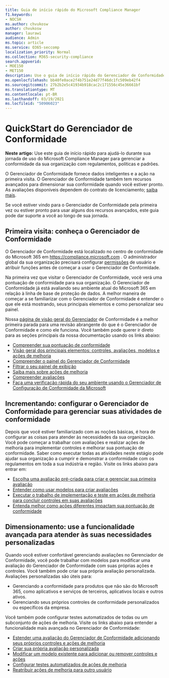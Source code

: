 ```yaml
---
title: Guia de início rápido do Microsoft Compliance Manager
f1.keywords:
- NOCSH
ms.author: chvukosw
author: chvukosw
manager: laurawi
audience: Admin
ms.topic: article
ms.service: O365-seccomp
localization_priority: Normal
ms.collection: M365-security-compliance
search.appverid:
- MOE150
- MET150
description: Use o guia de início rápido do Gerenciador de Conformidade para ajudá-lo durante sua jornada de entendimento, configuração e uso do Gerenciador de Conformidade.
ms.openlocfilehash: bb40fe0ace2f4b751e24d77f46dc1fc509eb42f4
ms.sourcegitcommit: 27b2b2e5c41934b918cac2c171556c45e36661bf
ms.translationtype: MT
ms.contentlocale: pt-BR
ms.lasthandoff: 03/19/2021
ms.locfileid: "50906023"
---
```

# <a name="compliance-manager-quickstart"></a>QuickStart do Gerenciador de Conformidade

**Neste artigo:** Use este guia de início rápido para ajudá-lo durante sua jornada de uso do Microsoft Compliance Manager para gerenciar a conformidade da sua organização com regulamentos, políticas e padrões.

O Gerenciador de Conformidade fornece dados inteligentes e a ação na primeira visita. O Gerenciador de Conformidade também tem recursos avançados para dimensionar sua conformidade quando você estiver pronto. As avaliações disponíveis dependem do contrato de licenciamento; [saiba mais](/office365/servicedescriptions/microsoft-365-service-descriptions/microsoft-365-tenantlevel-services-licensing-guidance/microsoft-365-security-compliance-licensing-guidance).

Se você estiver vindo para o Gerenciador de Conformidade pela primeira vez ou estiver pronto para usar alguns dos recursos avançados, este guia pode dar suporte a você ao longo de sua jornada.

## <a name="first-visit-get-to-know-compliance-manager"></a>Primeira visita: conheça o Gerenciador de Conformidade

O Gerenciador de Conformidade está localizado no centro de conformidade do Microsoft 365 em https://compliance.microsoft.com . O administrador global da sua organização precisará configurar [permissões](compliance-manager-setup.md#set-user-permissions-and-assign-roles) de usuário e atribuir funções antes de começar a usar o Gerenciador de Conformidade.

Na primeira vez que visitar o Gerenciador de Conformidade, você verá uma pontuação de conformidade para sua organização. O Gerenciador de Conformidade já está avaliando seu ambiente atual do Microsoft 365 em relação à linha de base de proteção de dados. A melhor maneira de começar a se familiarizar com o Gerenciador de Conformidade é entender o que ele está mostrando, seus principais elementos e como personalizar seu painel.

Nossa [página de visão geral do Gerenciador](compliance-manager.md) de Conformidade é a melhor primeira parada para uma revisão abrangente do que é o Gerenciador de Conformidade e como ele funciona. Você também pode querer ir direto para as seções principais da nossa documentação usando os links abaixo:

- [Compreender sua pontuação de conformidade](compliance-manager.md#understanding-your-compliance-score)
- [Visão geral dos principais elementos: controles, avaliações, modelos e ações de melhoria](compliance-manager.md#key-elements-controls-assessments-templates-improvement-actions)
- [Compreender o painel do Gerenciador de Conformidade](compliance-manager-setup.md#understand-the-compliance-manager-dashboard)
- [Filtrar o seu painel de exibição](compliance-manager-setup.md#filtering-your-dashboard-view)
- [Saiba mais sobre ações de melhoria](compliance-manager-setup.md#improvement-actions-page)
- [Compreender avaliações](compliance-manager.md#assessments)
- [Faça uma verificação rápida do seu ambiente usando o Gerenciador de Configuração de Conformidade da Microsoft](compliance-manager-mcca.md)

## <a name="ramping-up-configure-compliance-manager-to-manage-your-compliance-activities"></a>Incrementando: configurar o Gerenciador de Conformidade para gerenciar suas atividades de conformidade

Depois que você estiver familiarizado com as noções básicas, é hora de configurar as coisas para atender às necessidades da sua organização. Você pode começar a trabalhar com avaliações e realizar ações de melhoria para implementar controles e melhorar sua pontuação de conformidade. Saber como executar todas as atividades neste estágio pode ajudar sua organização a cumprir e demonstrar a conformidade com os regulamentos em toda a sua indústria e região. Visite os links abaixo para entrar em:

- [Escolha uma avaliação pré-criada para criar e gerenciar sua primeira avaliação](compliance-manager-assessments.md)
- [Entender como usar modelos para criar avaliações](compliance-manager-templates.md)
- [Executar o trabalho de implementação e teste em ações de melhoria para concluir controles em suas avaliações](compliance-manager-improvement-actions.md)
- [Entenda melhor como ações diferentes impactam sua pontuação de conformidade](compliance-score-calculation.md)

## <a name="scaling-up-use-advanced-functionality-to-meet-your-custom-needs"></a>Dimensionamento: use a funcionalidade avançada para atender às suas necessidades personalizadas

Quando você estiver confortável gerenciando avaliações no Gerenciador de Conformidade, você pode trabalhar com modelos para modificar uma avaliação do Gerenciador de Conformidade com suas próprias ações e controles. Você também pode criar sua própria avaliação personalizada. Avaliações personalizadas são úteis para:

- Gerenciando a conformidade para produtos que não são do Microsoft 365, como aplicativos e serviços de terceiros, aplicativos locais e outros ativos.
- Gerenciando seus próprios controles de conformidade personalizados ou específicos da empresa.

Você também pode configurar testes automatizados de todas ou um subconjunto de ações de melhoria. Visite os links abaixo para entender a funcionalidade mais avançada no Gerenciador de Conformidade:

- [Estender uma avaliação do Gerenciador de Conformidade adicionando seus próprios controles e ações de melhoria](compliance-manager-assessments.md#extend-a-pre-built-assessment)
- [Criar sua própria avaliação personalizada](compliance-manager-assessments.md#create-your-own-custom-assessment)
- [Modificar um modelo existente para adicionar ou remover controles e ações](compliance-manager-templates.md#modify-a-template)
- [Configurar testes automatizados de ações de melhoria](compliance-manager-setup.md#set-up-automated-testing)
- [Reatribuir ações de melhoria para outro usuário](compliance-manager-setup.md#reassign-improvement-actions-to-another-user)